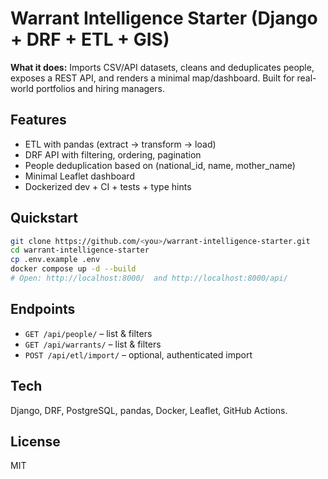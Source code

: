 # Warrant Intelligence Starter (Django + DRF + ETL + GIS)

**What it does:** Imports CSV/API datasets, cleans and deduplicates people, exposes a REST API, and renders a minimal map/dashboard. Built for real-world portfolios and hiring managers.

## Features
- ETL with pandas (extract → transform → load)
- DRF API with filtering, ordering, pagination
- People deduplication based on (national_id, name, mother_name)
- Minimal Leaflet dashboard
- Dockerized dev + CI + tests + type hints

## Quickstart
```bash
git clone https://github.com/<you>/warrant-intelligence-starter.git
cd warrant-intelligence-starter
cp .env.example .env
docker compose up -d --build
# Open: http://localhost:8000/  and http://localhost:8000/api/
```

## Endpoints
- `GET /api/people/` – list & filters
- `GET /api/warrants/` – list & filters
- `POST /api/etl/import/` – optional, authenticated import

## Tech
Django, DRF, PostgreSQL, pandas, Docker, Leaflet, GitHub Actions.

## License
MIT
